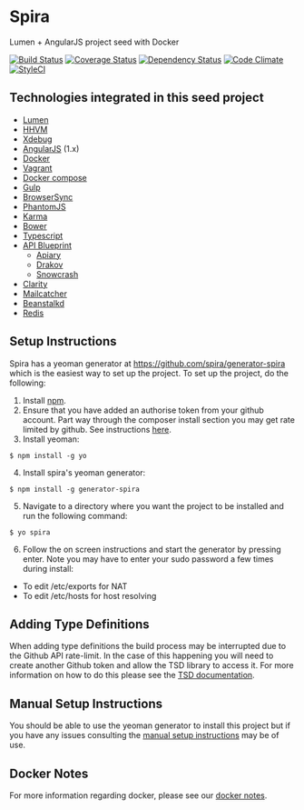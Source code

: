 # Spira 
Lumen + AngularJS project seed with Docker

[![Build Status](https://travis-ci.org/spira/spira.svg?branch=master)](https://travis-ci.org/spira/spira) 
[![Coverage Status](https://coveralls.io/repos/spira/spira/badge.svg?branch=master)](https://coveralls.io/r/spira/spira?branch=master)
[![Dependency Status](https://gemnasium.com/spira/spira.svg)](https://gemnasium.com/spira/spira)
[![Code Climate](https://codeclimate.com/github/spira/spira/badges/gpa.svg)](https://codeclimate.com/github/spira/spira)
[![StyleCI](https://styleci.io/repos/35469223/shield)](https://styleci.io/repos/35469223)

## Technologies integrated in this seed project
* [Lumen](http://lumen.laravel.com/)
* [HHVM](http://hhvm.com/)
* [Xdebug](http://xdebug.org/)
* [AngularJS](https://angularjs.org/) (1.x)
* [Docker](https://www.docker.com/)
* [Vagrant](http://docs.vagrantup.com/v2/provisioning/docker.html)
* [Docker compose](https://docs.docker.com/compose/)
* [Gulp](http://gulpjs.com/)
* [BrowserSync](http://www.browsersync.io/)
* [PhantomJS](http://phantomjs.org/)
* [Karma](http://karma-runner.github.io/)
* [Bower](http://bower.io/)
* [Typescript](http://www.typescriptlang.org/)
* [API Blueprint](https://apiblueprint.org/)
  * [Apiary](https://apiary.io/)
  * [Drakov](https://github.com/Aconex/drakov)
  * [Snowcrash](https://github.com/apiaryio/snowcrash)
* [Clarity](https://github.com/tobi/clarity)
* [Mailcatcher](http://mailcatcher.me/)
* [Beanstalkd](https://github.com/kr/beanstalkd)
* [Redis](http://redis.io/)

## Setup Instructions
Spira has a yeoman generator at https://github.com/spira/generator-spira which is the easiest way to set up the project. To set up the project, do the following:

1. Install [npm](https://www.npmjs.com/).
2. Ensure that you have added an authorise token from your github account. Part way through the composer install section you may get rate limited by github. See instructions [here](https://help.github.com/articles/creating-an-access-token-for-command-line-use/).
3. Install yeoman:
  
  ```
  $ npm install -g yo
  ```
4. Install spira's yeoman generator:
 
  ```
  $ npm install -g generator-spira
  ```
5. Navigate to a directory where you want the project to be installed and run the following command:
 
  ```
  $ yo spira
  ```
6. Follow the on screen instructions and start the generator by pressing enter. Note you may have to enter your sudo password a few times during install:
  * To edit /etc/exports for NAT
  * To edit /etc/hosts for host resolving

## Adding Type Definitions

When adding type definitions the build process may be interrupted due to the Github API rate-limit. In the case of this happening you will need to create another Github token and allow the TSD library to access it. For more information on how to do this please see the [TSD documentation](https://github.com/DefinitelyTyped/tsd). 

## Manual Setup Instructions
You should be able to use the yeoman generator to install this project but if you have any issues consulting the [manual setup instructions](documents/MANUALSETUP.md) may be of use.

## Docker Notes
For more information regarding docker, please see our [docker notes](documents/DOCKER.md).
